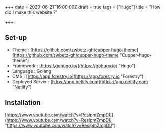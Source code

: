 +++
date = 2020-06-21T16:00:00Z
draft = true
tags = ["Hugo"]
title = "How did I make this website ?"

+++
## Set-up

* Theme : [https://github.com/zwbetz-gh/cupper-hugo-theme](https://github.com/zwbetz-gh/cupper-hugo-theme "Cupper-hugo-theme")
* Framework : [https://gohugo.io/](https://gohugo.io/ "Hugo")
* Language : Golang
* CMS : [https://app.forestry.io](https://app.forestry.io "Forestry")
* Deployed Server : [https://app.netlify.com](https://app.netlify.com "Netlify")

## Installation

[https://www.youtube.com/watch?v=ResipmZmpDU](https://www.youtube.com/watch?v=ResipmZmpDU "https://www.youtube.com/watch?v=ResipmZmpDU")